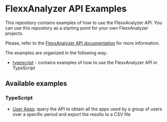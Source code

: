 # FlexxAnalyzer API Examples

This repository contains examples of how to use the FlexxAnalyzer API. You can use this repository as a starting point for your own FlexxAnalyzer projects.

Please, refer to the [FlexxAnalyzer API documentation](https://docs.flexxanalyzer.com/dev/docs/) for more information.

The examples are organized in the following way:

- [typescript](./typescript) - contains examples of how to use the FlexxAnalyzer API in TypeScript

## Available examples

### TypeScript

- [User Apps](./typescript/user-apps): query the API to obtain all the apps used by a group of users over a specific period and export the results to a CSV file
